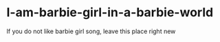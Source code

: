 # I-am-barbie-girl-in-a-barbie-world
If you do not like barbie girl song, leave this place right new
